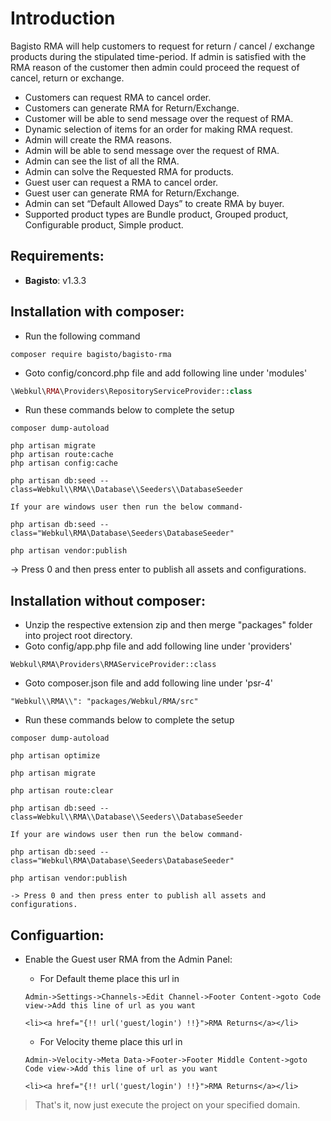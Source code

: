 # Introduction

Bagisto RMA will help customers to request for return / cancel / exchange products during the stipulated time-period. If admin is satisfied with the RMA reason of the customer then admin could proceed the request of cancel, return or exchange.

- Customers can request RMA to cancel order.
- Customers can generate RMA for Return/Exchange.
- Customer will be able to send message over the request of RMA.
- Dynamic selection of items for an order for making RMA request.
- Admin will create the RMA reasons.
- Admin will be able to send message over the request of RMA.
- Admin can see the list of all the RMA.
- Admin can solve the Requested RMA for products.
- Guest user can request a RMA to cancel order.
- Guest user can generate RMA for Return/Exchange.
- Admin can set “Default Allowed Days” to create RMA by buyer.
- Supported product types are Bundle product, Grouped product, Configurable product, Simple product.


## Requirements:

- **Bagisto**: v1.3.3

## Installation with composer:
- Run the following command
```
composer require bagisto/bagisto-rma
```

- Goto config/concord.php file and add following line under 'modules'
```php
\Webkul\RMA\Providers\RepositoryServiceProvider::class
```

- Run these commands below to complete the setup
```
composer dump-autoload
```

```
php artisan migrate
php artisan route:cache
php artisan config:cache
```

```
php artisan db:seed --class=Webkul\\RMA\\Database\\Seeders\\DatabaseSeeder

If your are windows user then run the below command-

php artisan db:seed --class="Webkul\RMA\Database\Seeders\DatabaseSeeder"
```

```
php artisan vendor:publish
```
-> Press 0 and then press enter to publish all assets and configurations.

## Installation without composer:

- Unzip the respective extension zip and then merge "packages" folder into project root directory.
- Goto config/app.php file and add following line under 'providers'

```
Webkul\RMA\Providers\RMAServiceProvider::class
```

- Goto composer.json file and add following line under 'psr-4'

```
"Webkul\\RMA\\": "packages/Webkul/RMA/src"
```

- Run these commands below to complete the setup

```
composer dump-autoload
```
```
php artisan optimize
```
```
php artisan migrate
```
```
php artisan route:clear
```

```
php artisan db:seed --class=Webkul\\RMA\\Database\\Seeders\\DatabaseSeeder

If your are windows user then run the below command-

php artisan db:seed --class="Webkul\RMA\Database\Seeders\DatabaseSeeder"
```

```
php artisan vendor:publish

-> Press 0 and then press enter to publish all assets and configurations.
```

## Configuartion:
- Enable the Guest user RMA from the Admin Panel:

    - For Default theme place this url in 

    ```
    Admin->Settings->Channels->Edit Channel->Footer Content->goto Code view->Add this line of url as you want
    ```

    ```
    <li><a href="{!! url('guest/login') !!}">RMA Returns</a></li>
    ```

    - For Velocity theme place this url in 

    ```
    Admin->Velocity->Meta Data->Footer->Footer Middle Content->goto Code view->Add this line of url as you want
    ```

    ```
    <li><a href="{!! url('guest/login') !!}">RMA Returns</a></li>
    ```

> That's it, now just execute the project on your specified domain.
